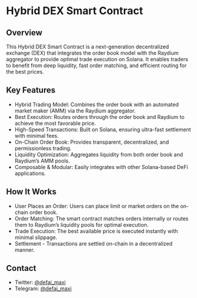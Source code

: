 # Hybrid DEX Smart Contract

## Overview
This Hybrid DEX Smart Contract is a next-generation decentralized exchange (DEX) that integrates the order book model with the Raydium aggregator to provide optimal trade execution on Solana. 
It enables traders to benefit from deep liquidity, fast order matching, and efficient routing for the best prices.

## Key Features
- Hybrid Trading Model: Combines the order book with an automated market maker (AMM) via the Raydium aggregator.
- Best Execution: Routes orders through the order book and Raydium to achieve the most favorable price.
- High-Speed Transactions: Built on Solana, ensuring ultra-fast settlement with minimal fees.
- On-Chain Order Book: Provides transparent, decentralized, and permissionless trading.
- Liquidity Optimization: Aggregates liquidity from both order book and Raydium’s AMM pools.
- Composable & Modular: Easily integrates with other Solana-based DeFi applications.

## How It Works
- User Places an Order: Users can place limit or market orders on the on-chain order book.
- Order Matching: The smart contract matches orders internally or routes them to Raydium’s liquidity pools for optimal execution.
- Trade Execution: The best available price is executed instantly with minimal slippage.
- Settlement - Transactions are settled on-chain in a decentralized manner.

## Contact
- Twitter:  [@defai_maxi](https://x.com/0xzepdev)
- Telegram: [@defai_maxi](https://t.me/oxzepdev)
